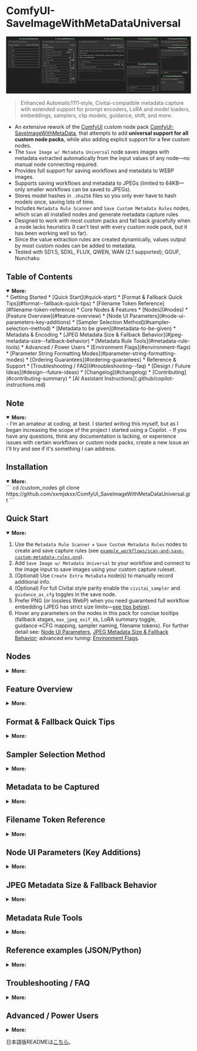 # ComfyUI-SaveImageWithMetaDataUniversal
![SaveImageWithMetaData Preview](img/save_image_with_metadata_universal.png)
> Enhanced Automatic1111‑style, Civitai-compatible metadata capture with extended support for prompt encoders, LoRA and model loaders, embeddings, samplers, clip models, guidance, shift, and more.

- An extensive rework of the [ComfyUI](https://github.com/comfyanonymous/ComfyUI) custom node pack [ComfyUI-SaveImageWithMetaData](https://github.com/nkchocoai/ComfyUI-SaveImageWithMetaData/), that attempts to add **universal support for all custom node packs**, while also adding explicit support for a few custom nodes.
- The `Save Image w/ Metadata Universal` node saves images with metadata extracted automatically from the input values of any node—no manual node connecting required.
- Provides full support for saving workflows and metadata to WEBP images.
- Supports saving workflows and metadata to JPEGs (limited to 64KB—only smaller workflows can be saved to JPEGs).
- Stores model hashes in `.sha256` files so you only ever have to hash models once, saving lots of time.
- Includes `Metadata Rule Scanner` and `Save Custom Metadata Rules` nodes, which scan all installed nodes and generate metadata capture rules
- Designed to work with most custom packs and fall back gracefully when a node lacks heuristics (I can't test with every custom node pack, but it has been working well so far).
- Since the value extraction rules are created dynamically, values output by most custom nodes can be added to metadata.
- Tested with SD1.5, SDXL, FLUX, QWEN, WAN (2.1 supported); GGUF, Nunchaku

## Table of Contents
<details open>
<summary><strong>More:</strong></summary>
* Getting Started
  * [Quick Start](#quick-start)
  * [Format & Fallback Quick Tips](#format--fallback-quick-tips)
  * [Filename Token Reference](#filename-token-reference)
* Core Nodes & Features
  * [Nodes](#nodes)
  * [Feature Overview](#feature-overview)
  * [Node UI Parameters](#node-ui-parameters-key-additions)
  * [Sampler Selection Method](#sampler-selection-method)
  * [Metadata to be given](#metadata-to-be-given)
* Metadata & Encoding
  * [JPEG Metadata Size & Fallback Behavior](#jpeg-metadata-size--fallback-behavior)
  * [Metadata Rule Tools](#metadata-rule-tools)
* Advanced / Power Users
  * [Environment Flags](#environment-flags)
  * [Parameter String Formatting Modes](#parameter-string-formatting-modes)
  * [Ordering Guarantees](#ordering-guarantees)
* Reference & Support
  * [Troubleshooting / FAQ](#troubleshooting--faq)
  * [Design / Future Ideas](#design--future-ideas)
  * [Changelog](#changelog)
  * [Contributing](#contributing-summary)
  * [AI Assistant Instructions](.github/copilot-instructions.md)

  </details>

## Note
<details open>
<summary><strong>More:</strong></summary>
- I'm an amateur at coding, at best. I started writing this myself, but as I began increasing the scope of the project I started using a Copilot.
- If you have any questions, think any documentation is lacking, or experience issues with certain workflows or custom node packs, create a new issue an I'll try and see if it's something I can address.

</details>

## Installation
<details open>
<summary><strong>More:</strong></summary>
```
cd <ComfyUI directory>/custom_nodes
git clone https://github.com/xxmjskxx/ComfyUI_SaveImageWithMetaDataUniversal.git
```

</details>

## Quick Start
<details open>
<summary><strong>More:</strong></summary>

1. Use the `Metadata Rule Scanner` + `Save Custom Metadata Rules` nodes to create and save capture rules (see [`example_workflows/scan-and-save-custom-metadata-rules.png`](example_workflows/scan-and-save-custom-metadata-rules.png)).
2. Add `Save Image w/ Metadata Universal` to your workflow and connect to the image input to save images using your custom capture ruleset.
3. (Optional) Use `Create Extra MetaData` node(s) to manually record additional info.
4. (Optional) For full Civitai style parity enable the `civitai_sampler` and `guidance_as_cfg` toggles in the save node.
5. Prefer PNG (or lossless WebP) when you need guaranteed full workflow embedding (JPEG has strict size limits—[see tips below](#format-&-fallback-quick-tips)).
6. Hover any parameters on the nodes in this pack for concise tooltips (fallback stages, `max_jpeg_exif_kb`, LoRA summary toggle, guidance→CFG mapping, sampler naming, filename tokens). For further detail see: [Node UI Parameters](#node-ui-parameters-key-additions), [JPEG Metadata Size & Fallback Behavior](#jpeg-metadata-size--fallback-behavior); advanced env tuning: [Environment Flags](#environment-flags).

</details>

## Nodes
<details>
<summary><strong>More:</strong></summary>
| Node | Purpose |
| ---- | ------- |
| `SaveImageWithMetaDataUniversal` | Save images + produce enriched metadata (PNGInfo / EXIF) & parameter string. |
| `Create Extra MetaData` | Inject any additional custom key-value metadata pairs. |
| `Metadata Rule Scanner` | Scan installed nodes to suggest metadata capture rules (options for: exclude keywords, modes, metafield forcing). |
| `Save Custom Metadata Rules` | Save generated rule suggestions to `generated_user_rules.py` (append or overwrite). |
| `Show generated_user_rules.py` | Display the current merged user rules file contents for review/editing (optional). |
| `Save generated_user_rules.py` | Validate and write edited rules text back to the user rules file (optional). |
| `Metadata Force Include` | Configure global forced node class names for capture definition loading (optional). |
| `Show Text (UniMeta)` | Local variant for displaying connected text outputs; based on [pythongosssss](https://github.com/pythongosssss/ComfyUI-Custom-Scripts) `Show Text 🐍` (MIT). |
| `Show Any (Any to String)` | Display any connected value by converting it to a string; useful to wire ints/floats/etc. into `Create Extra MetaData`. |

</details>

## Feature Overview
<details>
<summary><strong>More:</strong></summary>
* Automatic1111‑style, Civitai-compatible parameter string (single‑line) with optional multi‑line deterministic test mode (`METADATA_TEST_MODE=1`).
* Dynamic rule generation: `Metadata Rule Scanner` + `Save Custom Metadata Rules` create and save user rules, allowing broad custom node coverage.
* LoRA handling:
  * Detects single and stack loaders & inline `<lora:name:sm[:sc]>` tags such as those used in [ComfyUI Prompt Control](https://github.com/asagi4/comfyui-prompt-control) and [ComfyUI LoRA Manager](https://github.com/willmiao/ComfyUI-Lora-Manager):
    <div style="width:60%;">
    
    ![Diagram illustrating LoRA loader functionality, showing a parsing-supported LoRA Manager node with inline tags](img/lora-loader.png) 
    </div>
  * Aggregated optional condensed summary line `LoRAs: name(str_model/str_clip)` plus per‑LoRA detailed entries (hashes & strengths retained even if summary hidden).
* Prompt encoder compatibility: handles multiple encoder styles (e.g. dual Flux T5 + CLIP) with aliasing and suppression of redundant unified positives.
* Full PNG + lossless WebP workflow + metadata embedding; JPEG with staged fallback under 64KB EXIF limit.
  * See detailed fallback staging: [docs/JPEG_METADATA_FALLBACK.md](docs/JPEG_METADATA_FALLBACK.md)
* Embedding name resolution & hashing with safe path normalization; model hash caching via `.sha256` sidecar files for speed after first run.
* Configurable guidance mapping (`guidance_as_cfg`) and sampler naming normalization (minimal, avoids unexpected renames) for Civitai compatibility.
* `Create Extra MetaData` node specifies metadata to be added to the image to be saved. Example: In [extra_metadata.json](example_workflows/extra_metadata.json).
* Selective verbosity: hide hash detail (`METADATA_NO_HASH_DETAIL`) and/or aggregated LoRA summary (`METADATA_NO_LORA_SUMMARY` or UI toggle).
* Stable field ordering for reproducible diffs & tooling.
* Runtime evaluation of env flags—restart not required for changes.
  * Environment flag reference: [Environment Flags](#environment-flags)
* Clear fallback signaling via `Metadata Fallback: <stage>` token in parameter string when JPEG trimming occurs.
* Wan 2.1 example workflow is available: [example_workflows/wan21_text_to_image.json](example_workflows/wan21_text_to_image.json). It demonstrates prompt encoding, WanVideo Sampler with combined "scheduler" input (parsed into Sampler/Scheduler), VAE decode, and saving with enriched metadata.
* Plays nicely with most custom node packs out‑of‑the‑box (in my somewhat limited testing).

</details>

## Format & Fallback Quick Tips
<details>
<summary><strong>More:</strong></summary>
* JPEG vs PNG/WebP: JPEG has a hard ~64KB EXIF ceiling for text data; large workflows trigger staged fallback trimming (see [detailed fallback](#jpeg-metadata-size--fallback-behavior)). Use PNG / lossless WebP for archival.
* Control JPEG attempt text data size: `max_jpeg_exif_kb` (default 60, max 64) caps EXIF payload before fallback (see [Node UI Parameters](#node-ui-parameters-key-additions)). (i.e. sets max text written to JPEG) before fallback stages engage.
* Detect fallback: If the metadata parameters string ends with `Metadata Fallback: <stage>`, this means max JPEG text data limit was hit and trimming occurred (`reduced-exif`, `minimal`, or `com-marker`) — see [Fallback Stages](#fallback-stages--indicator).
* LoRA summary line: Toggle with `include_lora_summary`. Adds an abbreviated summary of LoRAs used. If off, only individual `Lora_*` entries remain.

</details>

## Sampler Selection Method
<details>
<summary><strong>More:</strong></summary>
- Specifies how to select a KSampler node that has been executed before this node.
  - **Farthest** Selects the farthest KSampler node from this node.
  - **Nearest** Selects the nearest KSampler node to this node.
  - **By node ID** Selects the KSampler node whose node ID is set in `sampler_selection_node_id`.

</details>

## Metadata to be Captured
<details>
<summary><strong>More:</strong></summary>
- Positive prompt
- Negative prompt
- Steps
- Sampler
- Scheduler
- CFG Scale
- Guidance
- Denoise
- Shift, max_shift, base_shift
- Seed
- Clip skip
- Clip model
- Size
- Model
- Model hash
- VAE
  - It is referenced from the input of `Save Image w/ Metadata Universal` node, not KSampler node.
- VAE hash
  - It is referenced from the input of `Save Image w/ Metadata Universal` node, not KSampler node.
- Loras
  - Model name
  - Model hash
  - Strength model
  - Strength clip
- Embeddings
  - Name
  - Hash
- If batch size >= 2 :
  - Batch index
  - Batch size
- Hashes
  - Model, Loras, Embeddings
  - For [Civitai](https://civitai.com/)


---
</details>

## Filename Token Reference
<details>
<summary><strong>More:</strong></summary>
| Token | Replaced With |
|-------|---------------|
| `%seed%` | Seed value |
| `%width%` | Image width |
| `%height%` | Image height |
| `%pprompt%` | Positive prompt |
| `%pprompt:[n]%` | First n chars of positive prompt |
| `%nprompt%` | Negative prompt |
| `%nprompt:[n]%` | First n chars of negative prompt |
| `%model%` | Model base name |
| `%model:[n]%` | First n chars of model name |
| `%date%` | Timestamp (yyyyMMddhhmmss) |
| `%date:[format]%` | Custom pattern (yyyy, MM, dd, hh, mm, ss) |

Date pattern components:
`yyyy` | `MM` | `dd` | `hh` | `mm` | `ss`

---

</details>

## Node UI Parameters (Key Additions)
<details>
<summary><strong>More:</strong></summary>
Key quality‑of‑life and compatibility controls exposed by the primary save node:

* `include_lora_summary` (BOOLEAN, default True): Toggles the aggregated `LoRAs:` summary line; when False only individual `Lora_*` entries are emitted. UI setting overrides env flags.
* `guidance_as_cfg` (BOOLEAN, default False): Substitutes the captured `Guidance` value into `CFG scale` and omits the separate `Guidance:` field for better A1111 / Civitai parity when models expose guidance separately.
* `max_jpeg_exif_kb` (INT, default 60, min 4, max 64): UI‑enforced ceiling for attempted JPEG EXIF payload. Real-world single APP1 EXIF segment limit is ~64KB; exceeding it triggers staged fallback (reduced-exif → minimal → com-marker). For large workflows prefer PNG / lossless WebP.
* `suppress_missing_class_log` (BOOLEAN, default False): Hide the informational log listing missing classes that would trigger a user JSON rules merge. Useful to reduce noise in large custom node environments.

</details>

## JPEG Metadata Size & Fallback Behavior
<details>
<summary><strong>More:</strong></summary>
JPEG metadata is constrained by a single APP1 (EXIF) segment (~64KB). This repository enforces a hard UI cap of 64KB for `max_jpeg_exif_kb`; values above this provide no benefit and are rejected by Pillow or stripped by consumers. Large prompt + workflow JSON + hash detail can exceed the limit quickly.

When saving JPEG, the node evaluates total EXIF size vs `max_jpeg_exif_kb` (<=64) and applies staged fallback, attempting to write as much info to the EXIF as possible:
1. full (no message) — Full EXIF (workflow + parameters) fits.
2. reduced-exif — EXIF shrunk to parameters-only `UserComment`.
3. minimal — Trimmed parameter string (core fields + LoRAs + hashes) embedded as EXIF.
4. com-marker — EXIF dropped entirely; trimmed parameters stored in a JPEG COM marker.

If a fallback stage is used the parameters string gets an appended token: `Metadata Fallback: <stage>`.

Recommendations:
* Keep `max_jpeg_exif_kb` between 48–64 (the upper bound is enforced).
* Prefer PNG or lossless WebP when you require guaranteed full workflow embedding.
* Treat JPEG as delivery/export; archive originals as PNG if full metadata fidelity matters.

Limitations:
* Social platforms often strip both EXIF and COM markers; consider sidecar archival if critical.
* COM marker text has no structure; downstream tooling must parse the plain parameter string.
* Multi-segment APPn fragmentation (splitting across several EXIF/APP markers) is not implemented (deferred; see `docs/WORKFLOW_COMPRESSION_DESIGN.md`).
 * For more nuance on staged trimming: [docs/JPEG_METADATA_FALLBACK.md](docs/JPEG_METADATA_FALLBACK.md)

### Fallback Stages & Indicator
JPEG saves record a `Metadata Fallback:` stage when size constraints trigger progressive trimming:

| Stage | Meaning |
| ----- | ------- |
| `none` | Full EXIF (workflow + parameters) written within limit (stage not emitted) |
| `reduced-exif` | EXIF shrunk to parameters-only UserComment |
| `minimal` | Parameters string trimmed to minimal allowlist (prompt, negative prompt, core generation fields, LoRA entries, hashes) and embedded as EXIF |
| `com-marker` | All EXIF removed (too large); minimal parameters written into a JPEG COM marker |

When a fallback occurs the `Metadata Fallback: <stage>` marker is appended to the parameters string to aid downstream tooling.

NOTE: The `force_include_node_class` input is provided by the `Metadata Rule Scanner` node.

</details>

## Metadata Rule Tools
<details>
<summary><strong>More:</strong></summary>

The rule tooling consists of two cooperating nodes plus an optional scanner input:

### Scanner (`Metadata Rule Scanner`)
* Inputs: `exclude_keywords`, `include_existing`, `mode`, `force_include_metafields`.
* Scans installed nodes and suggests capture rules + sampler mappings.
* Produces JSON rule suggestions + a human‑readable diff summary.

### Force Include (`Metadata Force Include`)
* Inputs: `force_include_node_class` (multiline), `reset_forced` (bool), `dry_run` (optional bool).
* Maintains a global set of node class names treated as required when loading user metadata definitions.
* Output: Comma‑joined list of currently forced classes (`FORCED_CLASSES`).

You can connect the second plain `STRING` output (`forced_classes_str`) directly to `Show Text (UniMeta)` to display the active forced class list for auditing.

`SaveImageWithMetaDataUniversal` merges the forced class set before deciding whether to load user JSON definition files.

### Scanner Input: `force_include_node_class`
Optional multiline field accepted by the scanner. Provide exact class names (comma or newline separated) to forcibly include those nodes in scan results even if they:
* Match one of the `exclude_keywords`, or
* Would normally be omitted by `mode` (e.g. `existing_only` skipping additional nodes).

Output effects:
* `summary.forced_node_classes` lists them.
* `diff_report` appends a `Forced node classes=` segment.
* If a forced class yields no heuristic suggestions, an empty object is emitted so tooling can still merge or annotate it.

</details>

## Reference examples (JSON/Python)
<details>
<summary><strong>More:</strong></summary>
Reference-only files you can use as a guide when customizing rules. These are never loaded by the runtime as-is:

- `saveimage_unimeta/user_captures_examples.json` — JSON examples for capture rules. Copy snippets you need into `saveimage_unimeta/user_captures.json` to activate. Uses MetaField names as strings (e.g., "MODEL_HASH") and callable names as strings (e.g., "calc_model_hash").
- `saveimage_unimeta/user_samplers_example.json` — JSON examples for sampler role mapping. Copy into `saveimage_unimeta/user_samplers.json` if you need to map semantic roles ("positive"/"negative") to actual input names on sampler-like nodes.
- `saveimage_unimeta/defs/ext/generated_user_rules_examples.py` — Python examples mirroring the real `generated_user_rules.py` schema, including a `KNOWN` mapping for callables. This module is not imported by the loader and serves only as a reference.

Notes:
- Only `saveimage_unimeta/user_captures.json` and `saveimage_unimeta/user_samplers.json` are conditionally merged at runtime when needed.
- Python extensions in `saveimage_unimeta/defs/ext/` are loaded, except any module named `__*`, ending in `*_examples`, or `generated_user_rules_examples` which are intentionally skipped.

</details>

## Troubleshooting / FAQ
<details>
<summary><strong>More:</strong></summary>
### Why is my workflow JSON missing in a JPEG? 

The save exceeded `max_jpeg_exif_kb` and fell back to `reduced-exif`, `minimal`, or `com-marker`. Use PNG / WebP or lower the workflow size.

### I see `Metadata Fallback: minimal` — did I lose important info?  
Only non-core keys were trimmed. Prompts, sampler settings, LoRAs, hashes, seed, model & VAE info remain.

### Forced node shows up with empty `{}` in scanner output. Bug?  
No—`force_include_node_class` guarantees presence even if no heuristic rules match yet; use it as an anchor for manual rules.

### My LoRA summary line disappeared.  
Either `include_lora_summary=False` in the node or the `METADATA_NO_LORA_SUMMARY` env flag was set (UI param takes precedence).

### Parameter string suddenly multiline.  
Environment variable `METADATA_TEST_MODE=1` was set (intended for tests). Unset it for production single-line mode.

### Why are hashes missing detail JSON?  
Environment flag `METADATA_NO_HASH_DETAIL` suppresses the extended hash breakdown.

### How do I know which fallback stage occurred programmatically?  
Parse the tail of the parameters string for `Metadata Fallback:`. (A future explicit key may be added.)

### Metadata Rule Scanner doesn’t find the nodes I want to capture
- Check `exclude_keywords` on the scanner. If a class name or pack prefix matches, the scanner filters it out.
- Set `mode` to the broadest scan (e.g., include new + existing) and enable `include_existing` so suggestions merge with known rules.
- Use `force_include_node_class` (exact class names, comma/newline separated) to force discovery even if it would be filtered.
  - Tip: Find the exact class name via the node’s “type” in ComfyUI (or export workflow JSON and copy the class name).
- Use the `Metadata Force Include` node and wire its `forced_classes_str` to `Show Text (UniMeta)` to verify your forced list.
- If the node still doesn’t appear, open an issue with: node pack name, node class, your scanner inputs, and a minimal workflow.

### Scanner found my nodes but the suggested rules look wrong or fields are missing
- Treat the scanner output as a starting point. Some nodes require manual mapping of inputs to metadata fields.
- Open `Show generated_user_rules.py`, adjust the suggested capture paths to match your node’s sockets/fields, then `Save generated_user_rules.py`.
- Prefer explicit hints:
  - Use scanner input `force_include_metafields` to bias suggestions toward specific fields you care about first.
  - If your downstream needs Civitai-style names, enable `civitai_sampler` in the save node and `guidance_as_cfg` when appropriate.
- Sampler/scheduler mismatches: verify the node that actually did sampling (see Sampler Selection Method) and ensure its inputs are captured.
- LoRA/embedding not showing:
  - Ensure those loaders exist in the graph upstream of sampling and are not bypassed.
  - Inline tags like `<lora:name:sm[:sc]>` are detected; loader nodes may still need class forcing so they’re included in rule generation.
- Hashes missing: make sure models/VAEs/LoRAs are readable by the process; hash sidecars (`.sha256`) are used when present, else computed.
- Hash detail JSON absent: check that `METADATA_NO_HASH_DETAIL` is not set (UI parameter takes precedence where applicable).
- JPEG missing fields is not a rules error: it’s a size fallback. Use PNG/WebP or increase `max_jpeg_exif_kb` within the 64KB cap.

Quick checklist when metadata seems incomplete:
- Run the save with `METADATA_TEST_MODE=1` for deterministic multiline output and easier diffing.
- Temporarily set a small `max_jpeg_exif_kb` to exercise fallback stages and confirm minimal allowlist contents.
- Enable `METADATA_DEBUG_PROMPTS=1` to log prompt/alias capture decisions (review logs for skipped or aliased fields).
- Force‑include the node classes involved, rescan, and re‑save user rules; then verify with `Show generated_user_rules.py`.

</details>

## Advanced / Power Users
<details>
<summary><strong>More:</strong></summary>

### Design / Future Ideas
Deferred and exploratory concepts are documented in:
* `docs/WORKFLOW_COMPRESSION_DESIGN.md` (workflow compression placeholder)
* `docs/FUTURE_AND_PROTOTYPES.md` (archived prototype UI + additional speculative enhancements; Wan2.2 and multi-model workflow support)

### Environment Flags
| Flag | Effect |
| ---- | ------ |
| `METADATA_NO_HASH_DETAIL` | Suppress structured `Hash detail` JSON section. |
| `METADATA_NO_LORA_SUMMARY` | Suppress aggregated `LoRAs:` summary (UI `include_lora_summary` overrides). |
| `METADATA_TEST_MODE` | Switch parameter string to multiline deterministic format for tests. |
| `METADATA_DEBUG_PROMPTS` | Enable verbose prompt capture / aliasing debug logs. |

Additional Support:
* LoRA / model file extension recognition includes `.st` wherever `.safetensors` is accepted (hashing, detection, index building).

Precedence for LoRA summary: UI param `include_lora_summary` (explicit) > env flag > default include.

### Parameter String Formatting Modes
* Production: Single-line A1111-compatible string.
* Test: One key per line (stable ordering) when `METADATA_TEST_MODE` is set—facilitates snapshot diffing.

### Ordering Guarantees
Stable output characteristics to aid tooling & reproducibility:
* Stable ordering of captured metadata fields; new fields are appended only.
* Parameter string key order deterministic (single‑line & test multi‑line modes).
* Fallback marker (`Metadata Fallback: <stage>`) appended at most once and only when trimming occurred.
* JPEG fallback stage tracking aligns with documented progression (full → reduced-exif → minimal → com-marker).

### Changelog
- Refactor notice: legacy monolithic module removed; see [Changelog](#changelog) for new direct import paths.
See `CHANGELOG.md` for a summarized list of notable changes (e.g. JPEG fallback staging, 64KB EXIF cap enforcement, dynamic rule scanner separation, logging overhaul, documentation structure).

### Contributing (Summary)
Run lint & tests before submitting PRs:
```
ruff check .
pytest -q
```
See `CONTRIBUTING.md` for full guidelines.

AI assistants / contributors: see `.github/copilot-instructions.md` for architecture map, safe-edit rules, JPEG fallback constraints, and metadata field extension guidance before making automated changes.

---
For extended sampler selection details and advanced capture behavior, refer to the in-code docstrings (`Trace`, `Capture`) or open an issue if external docs would help.

</details>

日本語版READMEは[こちら](README.jp.md)。

